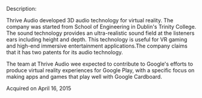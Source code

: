 Description:

Thrive Audio developed 3D audio technology for virtual reality. The company was started from School of Engineering in Dublin's Trinity College. The sound technology provides an ultra-realistic sound field at the listeners ears including height and depth. This technology is useful for VR gaming and high-end immersive entertainment applications.The company claims that it has two patents for its audio technology. 

The team at Thrive Audio wee expected to contribute to Google's efforts to produce virtual reality experiences for Google Play, with a specific focus on making apps and games that play well with Google Cardboard.

Acquired on April 16, 2015